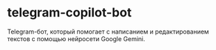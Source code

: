 # telegram-copilot-bot
Telegram-бот, который помогает с написанием и редактированием текстов с помощью нейросети Google Gemini.
